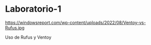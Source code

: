 # Laboratorio-1
https://windowsreport.com/wp-content/uploads/2022/08/Ventoy-vs-Rufus.jpg

Uso de Rufus y Ventoy 
